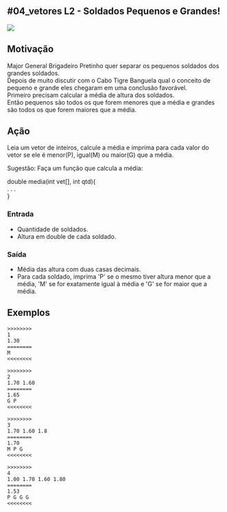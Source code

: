 ## #04_vetores L2 - Soldados Pequenos e Grandes!


![](__capa.jpg)

## Motivação

Major General Brigadeiro Pretinho quer separar os pequenos soldados dos grandes soldados.  
Depois de muito discutir com o Cabo Tigre Banguela qual o conceito de pequeno e grande eles chegaram em uma conclusão favorável.  
Primeiro precisam calcular a média de altura dos soldados.  
Então pequenos são todos os que forem menores que a média e grandes são todos os que forem maiores que a média.  
  
## Ação

Leia um vetor de inteiros, calcule a média e imprima para cada valor do vetor se ele é menor(P), igual(M) ou maior(G) que a média.  
  
Sugestão: Faça um função que calcula a média:  

double media(int vet\[\], int qtd){  
        .   .   .  
}  

### Entrada

*   Quantidade de soldados.
*   Altura em double de cada soldado.  

### Saída

*   Média das altura com duas casas decimais.
*   Para cada soldado, imprima 'P' se o mesmo tiver altura menor que a média, 'M' se for exatamente igual à média e 'G' se for maior que a média.  

## Exemplos

```
>>>>>>>>
1
1.30
========
M
<<<<<<<<

>>>>>>>>
2
1.70 1.60
========
1.65
G P
<<<<<<<<

>>>>>>>>
3
1.70 1.60 1.8
========
1.70
M P G
<<<<<<<<

>>>>>>>>
4
1.00 1.70 1.60 1.80
========
1.53
P G G G
<<<<<<<<
```

